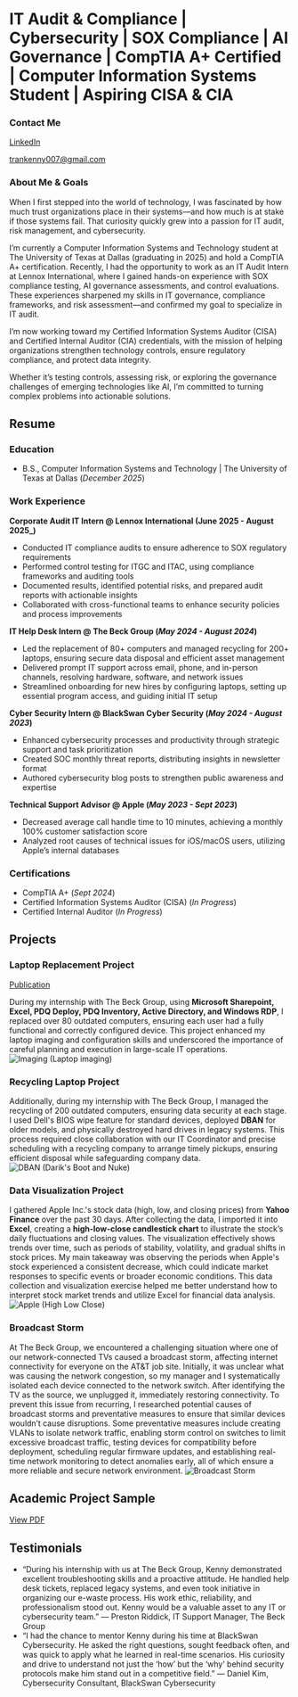 # IT Audit & Compliance | Cybersecurity | SOX Compliance | AI Governance | CompTIA A+ Certified | Computer Information Systems Student | Aspiring CISA & CIA


### Contact Me
[LinkedIn](https://www.linkedin.com/in/kenny-tran10/)

trankenny007@gmail.com

### About Me & Goals
When I first stepped into the world of technology, I was fascinated by how much trust organizations place in their systems—and how much is at stake if those systems fail. That curiosity quickly grew into a passion for IT audit, risk management, and cybersecurity.

I’m currently a Computer Information Systems and Technology student at The University of Texas at Dallas (graduating in 2025) and hold a CompTIA A+ certification. Recently, I had the opportunity to work as an IT Audit Intern at Lennox International, where I gained hands-on experience with SOX compliance testing, AI governance assessments, and control evaluations. These experiences sharpened my skills in IT governance, compliance frameworks, and risk assessment—and confirmed my goal to specialize in IT audit.

I’m now working toward my Certified Information Systems Auditor (CISA) and Certified Internal Auditor (CIA) credentials, with the mission of helping organizations strengthen technology controls, ensure regulatory compliance, and protect data integrity.

Whether it’s testing controls, assessing risk, or exploring the governance challenges of emerging technologies like AI, I’m committed to turning complex problems into actionable solutions.

## Resume

### Education
- B.S., Computer Information Systems and Technology | The University of Texas at Dallas (_December 2025_) 

### Work Experience

**Corporate Audit IT Intern  @ Lennox International  (June 2025 - August 2025_)**
-	Conducted IT compliance audits to ensure adherence to SOX regulatory requirements
-	Performed control testing for ITGC and ITAC, using compliance frameworks and auditing tools
- Documented results, identified potential risks, and prepared audit reports with actionable insights
-	Collaborated with cross-functional teams to enhance security policies and process improvements

  
**IT Help Desk Intern @ The Beck Group (_May 2024 - August 2024_)**
- Led the replacement of 80+ computers and managed recycling for 200+ laptops, ensuring secure data disposal and efficient asset management
- Delivered prompt IT support across email, phone, and in-person channels, resolving hardware, software, and network issues
- Streamlined onboarding for new hires by configuring laptops, setting up essential program access, and guiding initial IT setup

**Cyber Security Intern @ BlackSwan Cyber Security (_May 2024 - August 2023_)**
-	Enhanced cybersecurity processes and productivity through strategic support and task prioritization
-	Created SOC monthly threat reports, distributing insights in newsletter format
-	Authored cybersecurity blog posts to strengthen public awareness and expertise


**Technical Support Advisor @ Apple (_May 2023 - Sept 2023_)**
- Decreased average call handle time to 10 minutes, achieving a monthly 100% customer satisfaction score
- Analyzed root causes of technical issues for iOS/macOS users, utilizing Apple’s internal databases

### Certifications
- CompTIA A+ (_Sept 2024_)
- Certified Information Systems Auditor (CISA) (_In Progress_)
- Certified Internal Auditor (_In Progress_)
  
## Projects
### Laptop Replacement Project
[Publication](https://www.linkedin.com/pulse/my-experience-intern-beck-group-adventure-assistance-kenny-tran-j4uhc/?trackingId=q5zd5qK%2BT6ePwbZtC2PeeA%3D%3D)

During my internship with The Beck Group, using **Microsoft Sharepoint, Excel, PDQ Deploy, PDQ Inventory, Active Directory, and Windows RDP**, I replaced over 80 outdated computers, ensuring each user had a fully functional and correctly configured device. This project enhanced my laptop imaging and configuration skills and underscored the importance of careful planning and execution in large-scale IT operations.
![Imaging (Laptop imaging)](/assets/image1.jpg)


### Recycling Laptop Project

Additionally, during my internship with The Beck Group, I managed the recycling of 200 outdated computers, ensuring data security at each stage. I used Dell's BIOS wipe feature for standard devices, deployed **DBAN** for older models, and physically destroyed hard drives in legacy systems. This process required close collaboration with our IT Coordinator and precise scheduling with a recycling company to arrange timely pickups, ensuring efficient disposal while safeguarding company data.
![DBAN (Darik's Boot and Nuke)](/assets/Dban11.png)

### Data Visualization Project
I gathered Apple Inc.'s stock data (high, low, and closing prices) from **Yahoo Finance** over the past 30 days. After collecting the data, I imported it into **Excel**, creating a **high-low-close candlestick chart** to illustrate the stock’s daily fluctuations and closing values.
The visualization effectively shows trends over time, such as periods of stability, volatility, and gradual shifts in stock prices. My main takeaway was observing the periods when Apple's stock experienced a consistent decrease, which could indicate market responses to specific events or broader economic conditions. This data collection and visualization exercise helped me better understand how to interpret stock market trends and utilize Excel for financial data analysis.
![Apple (High Low Close)](/assets/AppleGraph.png)

### Broadcast Storm
At The Beck Group, we encountered a challenging situation where one of our network-connected TVs caused a broadcast storm, affecting internet connectivity for everyone on the AT&T job site. Initially, it was unclear what was causing the network congestion, so my manager and I systematically isolated each device connected to the network switch. After identifying the TV as the source, we unplugged it, immediately restoring connectivity.
To prevent this issue from recurring, I researched potential causes of broadcast storms and preventative measures to ensure that similar devices wouldn’t cause disruptions. Some preventative measures include creating VLANs to isolate network traffic, enabling storm control on switches to limit excessive broadcast traffic, testing devices for compatibility before deployment, scheduling regular firmware updates, and establishing real-time network monitoring to detect anomalies early, all of which ensure a more reliable and secure network environment.
![Broadcast Storm](/assets/broadcastStorm.jpg)


## Academic Project Sample
[View PDF](https://github.com/kennytran10/portfolio/blob/main/assets/BCOMPresentation.pdf)

## Testimonials
-	“During his internship with us at The Beck Group, Kenny demonstrated excellent troubleshooting skills and a proactive attitude. He handled help desk tickets, replaced legacy systems, and even took initiative in organizing our e-waste process. His work ethic, reliability, and professionalism stood out. Kenny would be a valuable asset to any IT or cybersecurity team.”
— Preston Riddick, IT Support Manager, The Beck Group
-	“I had the chance to mentor Kenny during his time at BlackSwan Cybersecurity. He asked the right questions, sought feedback often, and was quick to apply what he learned in real-time scenarios. His curiosity and drive to understand not just the ‘how’ but the ‘why’ behind security protocols make him stand out in a competitive field.”
— Daniel Kim, Cybersecurity Consultant, BlackSwan Cybersecurity
